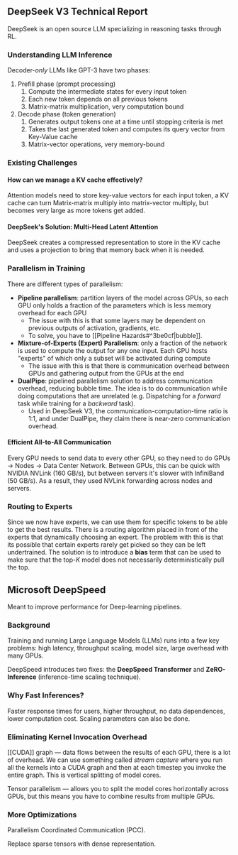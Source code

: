 ## DeepSeek V3 Technical Report

DeepSeek is an open source LLM specializing in reasoning tasks through RL.

### Understanding LLM Inference

Decoder-*only* LLMs like GPT-3 have two phases:
1. Prefill phase (prompt processing)
	1. Compute the intermediate states for every input token
	2. Each new token depends on all previous tokens
	3. Matrix-matrix multiplication, very computation bound
2. Decode phase (token generation)
	1. Generates output tokens one at a time until stopping criteria is met
	2. Takes the last generated token and computes its query vector from Key-Value cache
	3. Matrix-vector operations, very memory-bound

### Existing Challenges

#### How can we manage a KV cache effectively?

Attention models need to store key-value vectors for each input token, a KV cache can turn Matrix-matrix multiply into matrix-vector multiply, but becomes very large as more tokens get added.

#### DeepSeek's Solution: Multi-Head Latent Attention

DeepSeek creates a compressed representation to store in the KV cache and uses a projection to bring that memory back when it is needed.

### Parallelism in Training

There are different types of parallelism:
- **Pipeline parallelism**: partition layers of the model across GPUs, so each GPU only holds a fraction of the parameters which is less memory overhead for each GPU
	- The issue with this is that some layers may be dependent on previous outputs of activation, gradients, etc.
	- To solve, you have to [[Pipeline Hazards#^3be0cf|bubble]].
- **Mixture-of-Experts (Expert) Parallelism**: only a fraction of the network is used to compute the output for any one input. Each GPU hosts "experts" of which only a subset will be activated during compute
	- The issue with this is that there is communication overhead between GPUs and gathering output from the GPUs at the end
- **DualPipe**: pipelined parallelism solution to address communication overhead, reducing bubble time. The idea is to do communication while doing computations that are unrelated (e.g. Dispatching for a *forward* task while training for a *backward* task).
	- Used in DeepSeek V3, the communication-computation-time ratio is 1:1, and under DualPipe, they claim there is near-zero communication overhead.

#### Efficient All-to-All Communication

Every GPU needs to send data to every other GPU, so they need to do GPUs → Nodes → Data Center Network. Between GPUs, this can be quick with NVIDIA NVLink (160 GB/s), but between servers it's slower with InfiniBand (50 GB/s). As a result, they used NVLink forwarding across nodes and servers.

### Routing to Experts

Since we now have experts, we can use them for specific tokens to be able to get the best results. There is a routing algorithm placed in front of the experts that dynamically choosing an expert. The problem with this is that its possible that certain experts rarely get picked so they can be left undertrained. The solution is to introduce a **bias** term that can be used to make sure that the top-$K$ model does not necessarily deterministically pull the top.

## Microsoft DeepSpeed

Meant to improve performance for Deep-learning pipelines.

### Background

Training and running Large Language Models (LLMs) runs into a few key problems: high latency, throughput scaling, model size, large overhead with many GPUs.

DeepSpeed introduces two fixes: the **DeepSpeed Transformer** and **ZeRO-Inference** (inference-time scaling technique).

### Why Fast Inferences?

Faster response times for users, higher throughput, no data dependences, lower computation cost. Scaling parameters can also be done.

### Eliminating Kernel Invocation Overhead

[[CUDA]] graph — data flows between the results of each GPU, there is a lot of overhead. We can use something called *stream capture* where you run all the kernels into a CUDA graph and then at each timestep you invoke the entire graph. This is vertical splitting of model cores.

Tensor parallelism — allows you to split the model cores horizontally across GPUs, but this means you have to combine results from multiple GPUs.

### More Optimizations

Parallelism Coordinated Communication (PCC).

Replace sparse tensors with dense representation.